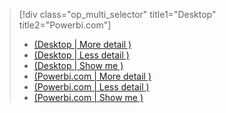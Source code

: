 > [!div class="op_multi_selector" title1="Desktop" title2="Powerbi.com"]
> * [(Desktop | More detail )](../power-bi-custom-visuals-use.md)
> * [(Desktop | Less detail )](../powerbi-custom-visuals-use-less.md)
> * [(Desktop | Show me )](../powerbi-custom-visuals-add-to-report-vid.md)
> * [(Powerbi.com | More detail )](../powerbi-custom-visuals-add-to-report.md)
> * [(Powerbi.com | Less detail )](../powerbi-custom-visuals-add-to-report-less.md)
> * [(Powerbi.com | Show me )](../powerbi-custom-visuals-add-to-report-vid.md)
> 
> 


